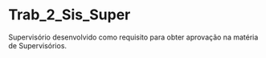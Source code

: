 # Trab_2_Sis_Super
Supervisório desenvolvido como requisito para obter aprovação na matéria de Supervisórios. 
